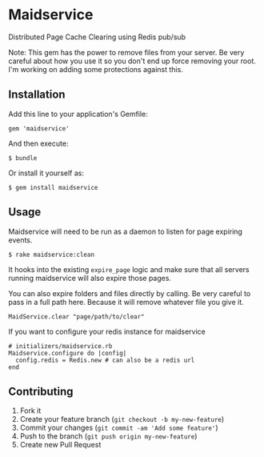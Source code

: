 # Maidservice

Distributed Page Cache Clearing using Redis pub/sub

Note:  This gem has the power to remove files from your server.  Be very careful about how you use it so you don't end up force removing your root.  I'm working on adding some protections against this.

## Installation

Add this line to your application's Gemfile:

    gem 'maidservice'

And then execute:

    $ bundle

Or install it yourself as:

    $ gem install maidservice

## Usage

Maidservice will need to be run as a daemon to listen for page expiring events.

    $ rake maidservice:clean

It hooks into the existing `expire_page` logic and make sure that all servers running maidservice will also expire those pages.

You can also expire folders and files directly by calling.  Be very careful to pass in a full path here.  Because it will remove whatever file you give it.

    MaidService.clear "page/path/to/clear"

If you want to configure your redis instance for maidservice

    # initializers/maidservice.rb
    Maidservice.configure do |config|
      config.redis = Redis.new # can also be a redis url
    end

## Contributing

1. Fork it
2. Create your feature branch (`git checkout -b my-new-feature`)
3. Commit your changes (`git commit -am 'Add some feature'`)
4. Push to the branch (`git push origin my-new-feature`)
5. Create new Pull Request
